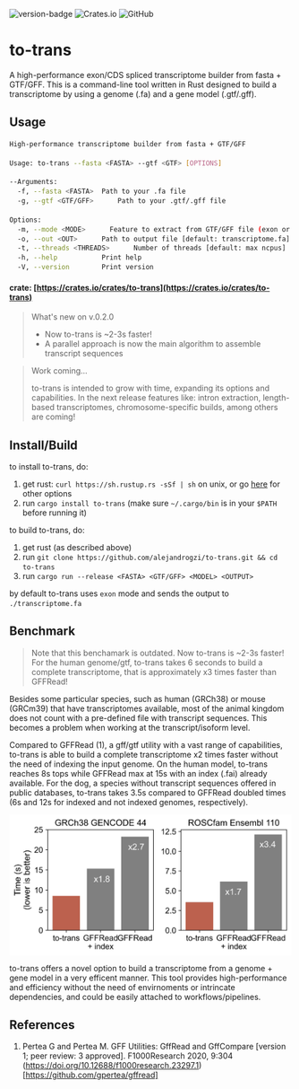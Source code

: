 ![version-badge](https://img.shields.io/badge/version-0.2.0-green)
![Crates.io](https://img.shields.io/crates/v/to-trans)
![GitHub](https://img.shields.io/github/license/alejandrogzi/noel?color=blue)


# to-trans

A high-performance exon/CDS spliced transcriptome builder from fasta + GTF/GFF.
This is a command-line tool written in Rust designed to build a transcriptome 
by using a genome (.fa) and a gene model (.gtf/.gff).

## Usage
``` bash
High-performance transcriptome builder from fasta + GTF/GFF

Usage: to-trans --fasta <FASTA> --gtf <GTF> [OPTIONS]

--Arguments:
  -f, --fasta <FASTA>  Path to your .fa file
  -g, --gtf <GTF/GFF>      Path to your .gtf/.gff file

Options:
  -m, --mode <MODE>      Feature to extract from GTF/GFF file (exon or CDS) [default: exon]
  -o, --out <OUT>      Path to output file [default: transcriptome.fa].
  -t, --threads <THREADS>      Number of threads [default: max ncpus] 
  -h, --help           Print help
  -V, --version        Print version
```

#### crate: [https://crates.io/crates/to-trans](https://crates.io/crates/to-trans)

> What's new on v.0.2.0
>
> - Now to-trans is ~2-3s faster!
> - A parallel approach is now the main algorithm to assemble transcript sequences

> Work coming...
>
> to-trans is intended to grow with time, expanding its options and capabilities.
In the next release features like: intron extraction, length-based transcriptomes,
chromosome-specific builds, among others are coming!


## Install/Build
to install to-trans, do:

1. get rust: `curl https://sh.rustup.rs -sSf | sh` on unix, or go [here](https://www.rust-lang.org/tools/install) for other options
2. run `cargo install to-trans` (make sure `~/.cargo/bin` is in your `$PATH` before running it)

to build to-trans, do:

1. get rust (as described above)
2. run `git clone https://github.com/alejandrogzi/to-trans.git && cd to-trans`
3. run `cargo run --release <FASTA> <GTF/GFF> <MODEL> <OUTPUT>`

by default to-trans uses `exon` mode and sends the output to `./transcriptome.fa`

## Benchmark

> Note that this benchamark is outdated. Now to-trans is ~2-3s faster!
> For the human genome/gtf, to-trans takes 6 seconds to build a complete transcriptome, that is approximately x3 times faster than GFFRead!

Besides some particular species, such as human (GRCh38) or mouse (GRCm39) 
that have transcriptomes available, most of the animal kingdom does not 
count with a pre-defined file with transcript sequences. This becomes a 
problem when working at the transcript/isoform level. 

Compared to GFFRead (1), a gff/gtf utility with a vast range of capabilities,
to-trans is able to build a complete transcriptome x2 times faster without the
need of indexing the input genome. On the human model, to-trans reaches 8s tops
while GFFRead max at 15s with an index (.fai) already available. For the dog,
a species without transcript sequences offered in public databases, to-trans
takes 3.5s compared to GFFRead doubled times (6s and 12s for indexed and not 
indexed genomes, respectively).

<p align="center">
    <img width=600 align="center" src="./supp/bench.jpeg">
</p>


to-trans offers a novel option to build a transcriptome from a genome + gene model
in a very efficent manner. This tool provides high-performance and efficiency
without the need of envirnoments or intrincate dependencies, and could be easily
attached to workflows/pipelines.


## References
1. Pertea G and Pertea M. GFF Utilities: GffRead and GffCompare [version 1; peer review: 3 approved]. F1000Research 2020, 9:304 (https://doi.org/10.12688/f1000research.23297.1) [https://github.com/gpertea/gffread]
